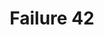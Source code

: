 ---
title: Failure 42
description: Failure of Success Criteria 1.3.1, 2.1.1, 2.1.3, or 4.1.2 when emulating links
url: https://www.w3.org/WAI/WCAG21/Techniques/failures/F42
---